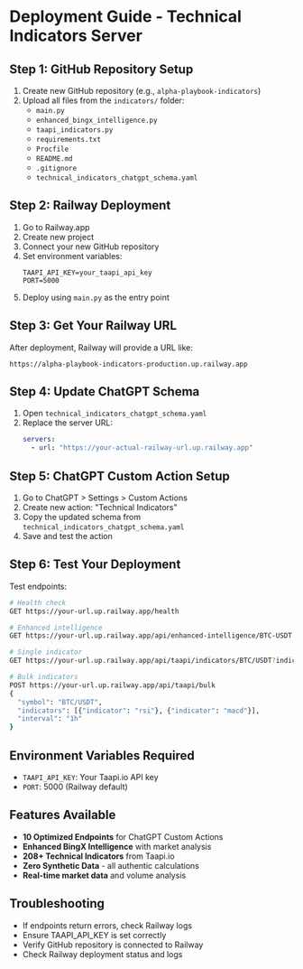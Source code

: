 # Deployment Guide - Technical Indicators Server

## Step 1: GitHub Repository Setup
1. Create new GitHub repository (e.g., `alpha-playbook-indicators`)
2. Upload all files from the `indicators/` folder:
   - `main.py`
   - `enhanced_bingx_intelligence.py` 
   - `taapi_indicators.py`
   - `requirements.txt`
   - `Procfile`
   - `README.md`
   - `.gitignore`
   - `technical_indicators_chatgpt_schema.yaml`

## Step 2: Railway Deployment
1. Go to Railway.app
2. Create new project
3. Connect your new GitHub repository
4. Set environment variables:
   ```
   TAAPI_API_KEY=your_taapi_api_key
   PORT=5000
   ```
5. Deploy using `main.py` as the entry point

## Step 3: Get Your Railway URL
After deployment, Railway will provide a URL like:
```
https://alpha-playbook-indicators-production.up.railway.app
```

## Step 4: Update ChatGPT Schema
1. Open `technical_indicators_chatgpt_schema.yaml`
2. Replace the server URL:
   ```yaml
   servers:
     - url: "https://your-actual-railway-url.up.railway.app"
   ```

## Step 5: ChatGPT Custom Action Setup
1. Go to ChatGPT > Settings > Custom Actions
2. Create new action: "Technical Indicators"
3. Copy the updated schema from `technical_indicators_chatgpt_schema.yaml`
4. Save and test the action

## Step 6: Test Your Deployment
Test endpoints:
```bash
# Health check
GET https://your-url.up.railway.app/health

# Enhanced intelligence
GET https://your-url.up.railway.app/api/enhanced-intelligence/BTC-USDT

# Single indicator  
GET https://your-url.up.railway.app/api/taapi/indicators/BTC/USDT?indicator=rsi

# Bulk indicators
POST https://your-url.up.railway.app/api/taapi/bulk
{
  "symbol": "BTC/USDT",
  "indicators": [{"indicator": "rsi"}, {"indicator": "macd"}],
  "interval": "1h"
}
```

## Environment Variables Required
- `TAAPI_API_KEY`: Your Taapi.io API key
- `PORT`: 5000 (Railway default)

## Features Available
- **10 Optimized Endpoints** for ChatGPT Custom Actions
- **Enhanced BingX Intelligence** with market analysis
- **208+ Technical Indicators** from Taapi.io
- **Zero Synthetic Data** - all authentic calculations
- **Real-time market data** and volume analysis

## Troubleshooting
- If endpoints return errors, check Railway logs
- Ensure TAAPI_API_KEY is set correctly
- Verify GitHub repository is connected to Railway
- Check Railway deployment status and logs